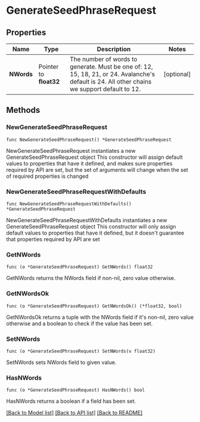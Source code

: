 # GenerateSeedPhraseRequest

## Properties

Name | Type | Description | Notes
------------ | ------------- | ------------- | -------------
**NWords** | Pointer to **float32** | The number of words to generate. Must be one of: 12, 15, 18, 21, or 24. Avalanche&#39;s default is 24. All other chains we support default to 12.  | [optional] 

## Methods

### NewGenerateSeedPhraseRequest

`func NewGenerateSeedPhraseRequest() *GenerateSeedPhraseRequest`

NewGenerateSeedPhraseRequest instantiates a new GenerateSeedPhraseRequest object
This constructor will assign default values to properties that have it defined,
and makes sure properties required by API are set, but the set of arguments
will change when the set of required properties is changed

### NewGenerateSeedPhraseRequestWithDefaults

`func NewGenerateSeedPhraseRequestWithDefaults() *GenerateSeedPhraseRequest`

NewGenerateSeedPhraseRequestWithDefaults instantiates a new GenerateSeedPhraseRequest object
This constructor will only assign default values to properties that have it defined,
but it doesn't guarantee that properties required by API are set

### GetNWords

`func (o *GenerateSeedPhraseRequest) GetNWords() float32`

GetNWords returns the NWords field if non-nil, zero value otherwise.

### GetNWordsOk

`func (o *GenerateSeedPhraseRequest) GetNWordsOk() (*float32, bool)`

GetNWordsOk returns a tuple with the NWords field if it's non-nil, zero value otherwise
and a boolean to check if the value has been set.

### SetNWords

`func (o *GenerateSeedPhraseRequest) SetNWords(v float32)`

SetNWords sets NWords field to given value.

### HasNWords

`func (o *GenerateSeedPhraseRequest) HasNWords() bool`

HasNWords returns a boolean if a field has been set.


[[Back to Model list]](../README.md#documentation-for-models) [[Back to API list]](../README.md#documentation-for-api-endpoints) [[Back to README]](../README.md)


